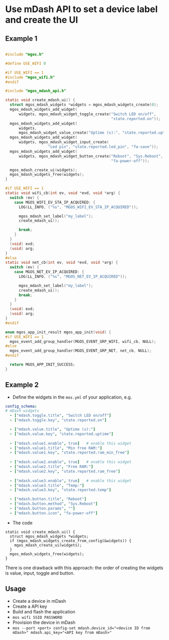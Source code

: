 # Use mDash API to set a device label and create the UI

## Example 1
```c

#include "mgos.h"

#define USE_WIFI 0

#if USE_WIFI == 1
#include "mgos_wifi.h"
#endif

#include "mgos_mdash_api.h"

static void create_mdash_ui() {
  struct mgos_mdash_widgets *widgets = mgos_mdash_widgets_create(0);
  mgos_mdash_widgets_add_widget(
      widgets, mgos_mdash_widget_toggle_create("Switch LED on/off",
                                               "state.reported.on"));
  mgos_mdash_widgets_add_widget(
      widgets,
      mgos_mdash_widget_value_create("Uptime (s):", "state.reported.uptime"));
  mgos_mdash_widgets_add_widget(
      widgets, mgos_mdash_widget_input_create(
                   "Led pin", "state.reported.led_pin", "fa-save"));
  mgos_mdash_widgets_add_widget(
      widgets, mgos_mdash_widget_button_create("Reboot", "Sys.Reboot", NULL,
                                               "fa-power-off"));

  mgos_mdash_create_ui(widgets);
  mgos_mdash_widgets_free(widgets);
}

#if USE_WIFI == 1
static void wifi_cb(int ev, void *evd, void *arg) {
  switch (ev) {
    case MGOS_WIFI_EV_STA_IP_ACQUIRED: {
      LOG(LL_INFO, ("%s", "MGOS_WIFI_EV_STA_IP_ACQUIRED"));

      mgos_mdash_set_label("my_label");
      create_mdash_ui();

      break;
    }
  }
  (void) evd;
  (void) arg;
}
#else
static void net_cb(int ev, void *evd, void *arg) {
  switch (ev) {
    case MGOS_NET_EV_IP_ACQUIRED: {
      LOG(LL_INFO, ("%s", "MGOS_NET_EV_IP_ACQUIRED"));

      mgos_mdash_set_label("my_label");
      create_mdash_ui();
      break;
    }
  }
  (void) evd;
  (void) arg;
}
#endif

enum mgos_app_init_result mgos_app_init(void) {
#if USE_WIFI == 1
  mgos_event_add_group_handler(MGOS_EVENT_GRP_WIFI, wifi_cb, NULL);
#else
  mgos_event_add_group_handler(MGOS_EVENT_GRP_NET, net_cb, NULL);
#endif

  return MGOS_APP_INIT_SUCCESS;
}
```

## Example 2
- Define the widgets in the `mos.yml` of your application, e.g.
```yaml
config_schema:
# mDash widgets
  - ["mdash.toggle.title", "Switch LED on/off"]
  - ["mdash.toggle.key", "state.reported.on"]

  - ["mdash.value.title", "Uptime (s):"]
  - ["mdash.value.key", "state.reported.uptime"]
  
  - ["mdash.value1.enable", true]   # enable this widget
  - ["mdash.value1.title", "Min free RAM:"]
  - ["mdash.value1.key", "state.reported.ram_min_free"]
  
  - ["mdash.value2.enable", true]   # enable this widget
  - ["mdash.value2.title", "Free RAM:"]
  - ["mdash.value2.key", "state.reported.ram_free"]
  
  - ["mdash.value3.enable", true]   # enable this widget
  - ["mdash.value3.title", "Temp:"]
  - ["mdash.value3.key", "state.reported.temp"]

  - ["mdash.button.title", "Reboot"]
  - ["mdash.button.method", "Sys.Reboot"]
  - ["mdash.button.params", ""]
  - ["mdash.button.icon", "fa-power-off"]
```
- The code
```
static void create_mdash_ui() {
  struct mgos_mdash_widgets *widgets;
  if (mgos_mdash_widgets_create_from_config(&widgets)) {
    mgos_mdash_create_ui(widgets);
  }
  mgos_mdash_widgets_free(widgets);
}
```
There is one drawback with this approach: the order of creating the widgets is value, input, toggle and button.

## Usage
- Create a device in mDash
- Create a API key
- Build and flash the application
- `mos wifi SSID PASSWORD`
- Provision the device in mDash
- `mos --port <port> config-set mdash.device_id="<device ID from mDash>" mdash.api_key="<API key from mDash>" `
